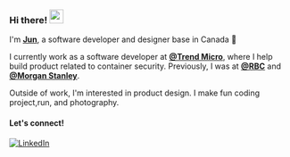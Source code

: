 ### Hi there! <img src="https://emojis.slackmojis.com/emojis/images/1536351075/4594/blob-wave.gif" width="25"/>

I'm [**Jun**](https://zijunye.ca), a software developer and designer base in Canada 📍

I currently work as a software developer at [**@Trend Micro**](https://github.com/trendmicro), where I help build product related to container security. Previously, I was at [**@RBC**](https://www.rbcroyalbank.com/mortgages/first-time-home-buyers.html) and [**@Morgan Stanley**](https://www.morganstanley.com/).

Outside of work, I'm interested in product design. I make fun coding project,run, and photography. 

#### Let's connect!
[<img alt="LinkedIn" src="https://img.shields.io/badge/LinkedIn-%230E76A8.svg?&style=for-the-badge&logo=LinkedIn&logoColor=white" />](https://www.linkedin.com/in/zijunye/)
